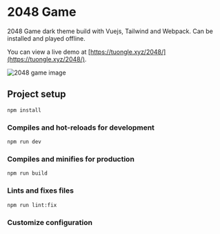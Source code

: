 # 2048 Game

2048 Game dark theme build with Vuejs, Tailwind and Webpack. Can be installed and played offline.

You can view a live demo at [https://tuongle.xyz/2048/](https://tuongle.xyz/2048/).

![2048 game image](https://tuongle.xyz/2048-small.jpg)

## Project setup

```
npm install
```

### Compiles and hot-reloads for development

```
npm run dev
```

### Compiles and minifies for production

```
npm run build
```

### Lints and fixes files

```
npm run lint:fix
```

### Customize configuration
